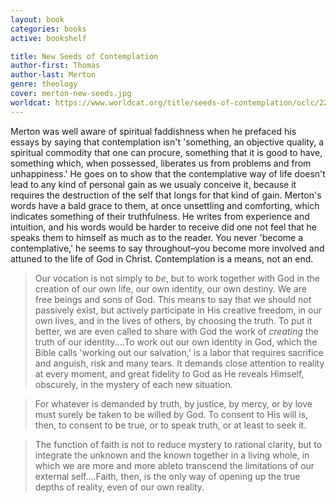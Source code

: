```yaml
---
layout: book
categories: books
active: bookshelf

title: New Seeds of Contemplation
author-first: Thomas
author-last: Merton
genre: theology
cover: merton-new-seeds.jpg
worldcat: https://www.worldcat.org/title/seeds-of-contemplation/oclc/225115
---
```


Merton was well aware of spiritual faddishness when he prefaced his essays by saying that contemplation isn't 'something, an objective quality, a spiritual commodity that one can procure, something that it is good to have, something which, when possessed, liberates us from problems and from unhappiness.' He goes on to show that the contemplative way of life doesn't lead to any kind of personal gain as we usualy conceive it, because it requires the destruction of the self that longs for that kind of gain. Merton's words have a bald grace to them, at once unsettling and comforting, which indicates something of their truthfulness. He writes from experience and intuition, and his words would be harder to receive did one not feel that he speaks them to himself as much as to the reader. You never 'become a contemplative,' he seems to say throughout–you become more involved and attuned to the life of God in Christ. Contemplation is a means, not an end.

> Our vocation is not simply to *be*, but to work together with God in the creation of our own life, our own identity, our own destiny. We are free beings and sons of God. This means to say that we should not passively exist, but actively participate in His creative freedom, in our own lives, and in the lives of others, by choosing the truth. To put it better, we are even called to share with God the work of *creating* the truth of our identity....To work out our own identity in God, which the Bible calls 'working out our salvation,' is a labor that requires sacrifice and anguish, risk and many tears. It demands close attention to reality at every moment, and great fidelity to God as He reveals Himself, obscurely, in the mystery of each new situation.

> For whatever is demanded by truth, by justice, by mercy, or by love must surely be taken to be willed by God. To consent to His will is, then, to consent to be true, or to speak truth, or at least to seek it.

> The function of faith is not to reduce mystery to rational clarity, but to integrate the unknown and the known together in a living whole, in which we are more and more ableto transcend the limitations of our external self....Faith, then, is the only way of opening up the true depths of reality, even of our own reality.